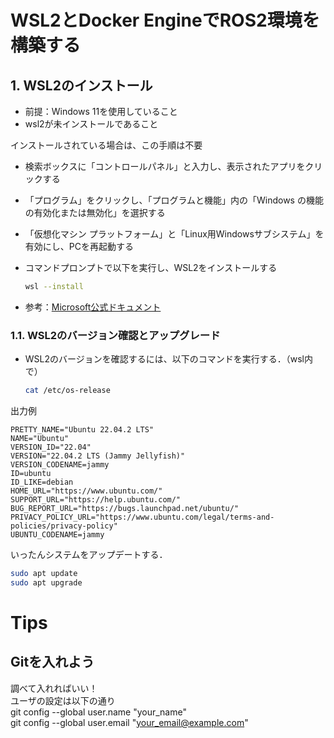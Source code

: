 # WSL2とDocker EngineでROS2環境を構築する

## 1. WSL2のインストール

- 前提：Windows 11を使用していること
- wsl2が未インストールであること

インストールされている場合は、この手順は不要
- 検索ボックスに「コントロールパネル」と入力し、表示されたアプリをクリックする
- 「プログラム」をクリックし、「プログラムと機能」内の「Windows の機能の有効化または無効化」を選択する
- 「仮想化マシン プラットフォーム」と「Linux用Windowsサブシステム」を有効にし、PCを再起動する
- コマンドプロンプトで以下を実行し、WSL2をインストールする

    ```sh
    wsl --install
    ```

- 参考：[Microsoft公式ドキュメント](https://learn.microsoft.com/ja-jp/windows/wsl/install#install-wsl-command)

### 1.1. WSL2のバージョン確認とアップグレード
- WSL2のバージョンを確認するには、以下のコマンドを実行する．（wsl内で）

    ```sh
    cat /etc/os-release
    ```
出力例  
```
PRETTY_NAME="Ubuntu 22.04.2 LTS"
NAME="Ubuntu"
VERSION_ID="22.04"
VERSION="22.04.2 LTS (Jammy Jellyfish)"
VERSION_CODENAME=jammy
ID=ubuntu
ID_LIKE=debian
HOME_URL="https://www.ubuntu.com/"
SUPPORT_URL="https://help.ubuntu.com/"
BUG_REPORT_URL="https://bugs.launchpad.net/ubuntu/"
PRIVACY_POLICY_URL="https://www.ubuntu.com/legal/terms-and-policies/privacy-policy"
UBUNTU_CODENAME=jammy
```
いったんシステムをアップデートする．

```sh
sudo apt update
sudo apt upgrade
```
# Tips
## Gitを入れよう
調べて入れればいい！  
ユーザの設定は以下の通り  
git config --global user.name "your_name"  
git config --global user.email "your_email@example.com"

